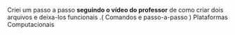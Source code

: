 Criei um passo a passo **seguindo o vídeo do professor** de como criar dois arquivos e deixa-los funcionais .( Comandos e passo-a-passo )
Plataformas Computacionais
